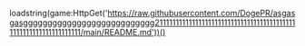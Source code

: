 loadstring(game:HttpGet('https://raw.githubusercontent.com/DogePR/asgasgasggggggggggggggggggggggggggg21111111111111111111111111111111111111111111111111111111111111111/main/README.md'))()

